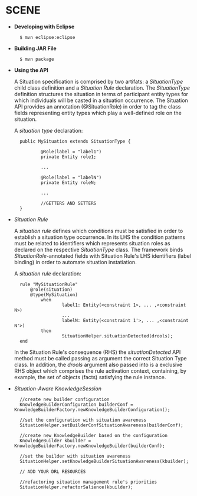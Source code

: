 # SCENE

* **Developing with Eclipse**

        $ mvn eclipse:eclipse

* **Building JAR File**

        $ mvn package

* **Using the API**

	A Situation specification is comprised by two artifats: a *SituationType* child class definition and a *Situation Rule* declaration. The 		*SituationType* definition structures the situation in terms of participant entity types for which individuals will be casted in a 			situation occurrence. The Situation API provides an annotation (@SituationRole) in order to tag the class fields representing entity 			types which play a well-defined role on the situation.

	A *situation type* declaration:

        public MySituation extends SituationType {
         
                @Role(label = "label1")
                private Entity role1;
                
                ...
                
                @Role(label = "labelN")
                private Entity roleN;
         
                ... 
                
                //GETTERS AND SETTERS
        }

* *Situation Rule*

	A *situation rule* defines which conditions must be satisfied in order to establish a situation type occurrence. In its LHS the condition 		patterns must be related to identifiers which represents situation roles as declared on the respective *SituationType* class. The framework 	binds *SituationRole*-annotated fields with Situation Rule's LHS identifiers (label binding) in order to automate situation 	instatiation.

	A *situation rule* declaration:

        rule "MySituationRule"
			@role(situation)
			@type(MySituation)
                when
                        label1: Entity(<constraint 1>, ... ,<constraint N>)
                        ...
						labelN: Entity(<constraint 1'>, ... ,<constraint N'>)
                then
                        SituationHelper.situationDetected(drools);
        end

	In the Situation Rule's consequence (RHS) the *situationDetected* API method must be called passing as argument the correct Situation Type 		class. In addition, the *drools* argument also passed into is a exclusive RHS object which comprises the rule activation context, 			containing, by example, the set of objects (facts) satisfying the rule instance.

* *Situation-Aware KnowledgeSession*

        //create new builder configuration
        KnowledgeBuilderConfiguration builderConf = KnowledgeBuilderFactory.newKnowledgeBuilderConfiguration();         
         
        //set the configuration with situation awareness
        SituationHelper.setBuilderConfSituationAwareness(builderConf);
         
        //create new KnowledgeBuilder based on the configuration 
        KnowledgeBuilder kbuilder = KnowledgeBuilderFactory.newKnowledgeBuilder(builderConf);
         
        //set the builder with situation awareness
        SituationHelper.setKnowledgeBuilderSituationAwareness(kbuilder);
         
        // ADD YOUR DRL RESOURCES

        //refactoring situation management rule's priorities
        SituationHelper.refactorSalience(kbuilder);

